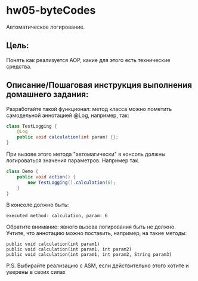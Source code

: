 # hw05-byteCodes
Автоматическое логирование.

## Цель:
Понять как реализуется AOP, какие для этого есть технические средства.

## Описание/Пошаговая инструкция выполнения домашнего задания:

Разработайте такой функционал:
метод класса можно пометить самодельной аннотацией @Log, например, так:
```java
class TestLogging {
    @Log
    public void calculation(int param) {};
}
```
При вызове этого метода "автомагически" в консоль должны логироваться значения параметров.
Например так.
```java
class Demo {
    public void action() {
        new TestLogging().calculation(6);
    }
}
```
В консоле должно быть:
```
executed method: calculation, param: 6
```
Обратите внимание: явного вызова логирования быть не должно.
Учтите, что аннотацию можно поставить, например, на такие методы:
```
public void calculation(int param1)
public void calculation(int param1, int param2)
public void calculation(int param1, int param2, String param3)
```
P.S.
Выбирайте реализацию с ASM, если действительно этого хотите и уверены в своих силах
